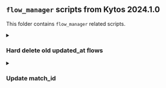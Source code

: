 ## `flow_manager` scripts from Kytos 2024.1.0

This folder contains `flow_manager` related scripts.

<details><summary><h3>Hard delete old updated_at flows</h3></summary>

### Pre-requisites

- There's no additional Python libraries dependencies required, other than installing the existing `flow_manager` dependencies.
- Make sure you don't have `kytosd` running with otherwise new request can make `flow_manager` write to MongoDB, and the application could overwrite the data you're trying to insert with this script.
- Make sure MongoDB replica set is up and running.

```
export MONGO_USERNAME=
export MONGO_PASSWORD=
export MONGO_DBNAME=napps
export MONGO_HOST_SEEDS="mongo1:27017,mongo2:27018,mongo3:27019"
```

### Backup and restore procedure

- In addition, it's recommended that you backup the `flows` collection of the `napps` database before running this script (make sure to set `-o <dir>` to a persistent directory):

```
mongodump -d napps -c flows -o /tmp/napps_flows
```

If you ever need to restore the backup:

```
mongorestore -d napps -c flows /tmp/napps_flows/napps/flows.bson
```

### How to use

This script `scripts/db/2024.1.0/000_hard_delete_old.py` is a general purpose script to hard delete flows that have been soft deleted before string UTC datetime that you'll specify. You're are encouraged to use this script from time to time until `flow_manager` provides an automatic functionality for this procedure.


- You can count flows that will be deleted with the `count` command. You need to set `UTC_DATETIME` which will be the `updated_at` datetime that will include flows which `updated_at` is less than or equal this datetime, the example bellow hard deletes flows that have been deleted prior to `"2024-07-17 13:53:24"` UTC:

```
❯ CMD=count UTC_DATETIME="2024-07-17 13:53:24" python3 scripts/db/2024.1.0/000_hard_delete_old.py
{'counted': 8}
```

- (Optional step) if you wish to list the filtered flows you can use  the `list` command:
 
```
❯ CMD=list UTC_DATETIME="2024-07-17 13:53:24" python3 scripts/db/2024.1.0/000_hard_delete_old.py
{'_id': '528dc723714952cebb1e4e08b84521c4', 'flow': {'table_id': 0, 'owner': 'mef_eline', 'table_group': 'evpl', 'priority': 20000, 'cookie': Decimal128('12297755378995773006'), 'idle_ti meout': 0, 'hard_timeout': 0, 'match': {'in_port': 1, 'dl_vlan': 1003}, 'actions': [{'action_type': 'push_vlan', 'tag_type': 's'}, {'action_type': 'set_vlan', 'vlan_id': 401}, {'action_t ype': 'output', 'port': 4}]}, 'flow_id': '67d799f8c82cfea34a567f523f0c30ee', 'id': '528dc723714952cebb1e4e08b84521c4', 'inserted_at': datetime.datetime(2024, 7, 17, 13, 52, 27, 514000), 'state': 'deleted', 'switch': '00:00:00:00:00:00:00:01', 'updated_at': datetime.datetime(2024, 7, 17, 13, 52, 44, 743000)}
{'_id': '4c4a557b3c2a06fedbb86ca1662d9ff5', 'flow': {'table_id': 0, 'owner': 'mef_eline', 'table_group': 'evpl', 'priority': 20000, 'cookie': Decimal128('12297755378995773006'), 'idle_ti meout': 0, 'hard_timeout': 0, 'match': {'in_port': 4, 'dl_vlan': 401}, 'actions': [{'action_type': 'pop_vlan'}, {'action_type': 'output', 'port': 1}]}, 'flow_id': '6685b00a0d77da02fe51d9 8b61048bbb', 'id': '4c4a557b3c2a06fedbb86ca1662d9ff5', 'inserted_at': datetime.datetime(2024, 7, 17, 13, 52, 27, 514000), 'state': 'deleted', 'switch': '00:00:00:00:00:00:00:01', 'updated_at': datetime.datetime(2024, 7, 17, 13, 52, 44, 743000)}
{'_id': '4863b0d09c70703e821a7c324db71687', 'flow': {'table_id': 0, 'owner': 'mef_eline', 'table_group': 'evpl', 'priority': 20000, 'cookie': Decimal128('12297755378995773006'), 'idle_ti meout': 0, 'hard_timeout': 0, 'match': {'in_port': 1, 'dl_vlan': 1003}, 'actions': [{'action_type': 'push_vlan', 'tag_type': 's'}, {'action_type': 'set_vlan', 'vlan_id': 401}, {'action_t ype': 'output', 'port': 3}]}, 'flow_id': '4c1dd3293e6ddc39de812be70caca2ba', 'id': '4863b0d09c70703e821a7c324db71687', 'inserted_at': datetime.datetime(2024, 7, 17, 13, 52, 27, 527000), 'state': 'deleted', 'switch': '00:00:00:00:00:00:00:03', 'updated_at': datetime.datetime(2024, 7, 17, 13, 52, 44, 729000)}
{'_id': 'e9758b6008dbabbebfbc0f7db2399a17', 'flow': {'table_id': 0, 'owner': 'mef_eline', 'table_group': 'evpl', 'priority': 20000, 'cookie': Decimal128('12297755378995773006'), 'idle_ti meout': 0, 'hard_timeout': 0, 'match': {'in_port': 3, 'dl_vlan': 401}, 'actions': [{'action_type': 'pop_vlan'}, {'action_type': 'output', 'port': 1}]}, 'flow_id': 'fbb2f8d5ab5350ef4ca663 9595fbaa78', 'id': 'e9758b6008dbabbebfbc0f7db2399a17', 'inserted_at': datetime.datetime(2024, 7, 17, 13, 52, 27, 527000), 'state': 'deleted', 'switch': '00:00:00:00:00:00:00:03', 'updated_at': datetime.datetime(2024, 7, 17, 13, 52, 44, 729000)} 
{'_id': 'a91755a792a375dcbd1bc41eb8ad0bb3', 'flow': {'table_id': 0, 'owner': 'mef_eline', 'table_group': 'evpl', 'priority': 20000, 'cookie': Decimal128('12297755378995773006'), 'idle_ti meout': 0, 'hard_timeout': 0, 'match': {'in_port': 2, 'dl_vlan': 401}, 'actions': [{'action_type': 'set_vlan', 'vlan_id': 401}, {'action_type': 'output', 'port': 3}]}, 'flow_id': '9ec845 c20b60b3fc93b515ff8ec8d650', 'id': 'a91755a792a375dcbd1bc41eb8ad0bb3', 'inserted_at': datetime.datetime(2024, 7, 17, 13, 52, 27, 553000), 'state': 'deleted', 'switch': '00:00:00:00:00:00 :00:02', 'updated_at': datetime.datetime(2024, 7, 17, 13, 52, 44, 756000)}
{'_id': 'e67e65564f5ed8b2f1de8e96500265de', 'flow': {'table_id': 0, 'owner': 'mef_eline', 'table_group': 'evpl', 'priority': 20000, 'cookie': Decimal128('12297755378995773006'), 'idle_ti meout': 0, 'hard_timeout': 0, 'match': {'in_port': 3, 'dl_vlan': 401}, 'actions': [{'action_type': 'set_vlan', 'vlan_id': 401}, {'action_type': 'output', 'port': 2}]}, 'flow_id': 'badd30 1c6d3edef6a5282bc264c0360b', 'id': 'e67e65564f5ed8b2f1de8e96500265de', 'inserted_at': datetime.datetime(2024, 7, 17, 13, 52, 27, 553000), 'state': 'deleted', 'switch': '00:00:00:00:00:00 :00:02', 'updated_at': datetime.datetime(2024, 7, 17, 13, 52, 44, 756000)}
{'_id': '251273d71eaa438db046d21c1cc4e09f', 'flow': {'table_id': 0, 'owner': 'mef_eline', 'table_group': 'evpl', 'priority': 20000, 'cookie': Decimal128('12297755378995773006'), 'idle_ti meout': 0, 'hard_timeout': 0, 'match': {'in_port': 3, 'dl_vlan': 401}, 'actions': [{'action_type': 'pop_vlan'}, {'action_type': 'output', 'port': 1}]}, 'flow_id': 'ff28f308d5e789687be1b5 7a8ad095ea', 'id': '251273d71eaa438db046d21c1cc4e09f', 'inserted_at': datetime.datetime(2024, 7, 17, 13, 52, 27, 565000), 'state': 'deleted', 'switch': '00:00:00:00:00:00:00:01', 'updated_at': datetime.datetime(2024, 7, 17, 13, 52, 44, 743000)}
{'_id': '6b83900a439e802478e83bd57f2f832c', 'flow': {'table_id': 0, 'owner': 'mef_eline', 'table_group': 'evpl', 'priority': 20000, 'cookie': Decimal128('12297755378995773006'), 'idle_ti meout': 0, 'hard_timeout': 0, 'match': {'in_port': 2, 'dl_vlan': 401}, 'actions': [{'action_type': 'pop_vlan'}, {'action_type': 'output', 'port': 1}]}, 'flow_id': '898f23a7bd9ff1e1ed10c5 ce385960c5', 'id': '6b83900a439e802478e83bd57f2f832c', 'inserted_at': datetime.datetime(2024, 7, 17, 13, 52, 27, 575000), 'state': 'deleted', 'switch': '00:00:00:00:00:00:00:03', 'updated_at': datetime.datetime(2024, 7, 17, 13, 52, 44, 729000)}
None
```

- Finally, to hard delete you can use the `delete` command, this command uses the same filer that the `count|list` command use:

```
❯ CMD=delete UTC_DATETIME="2024-07-17 13:53:24" python3 scripts/db/2024.1.0/000_hard_delete_old.py
{'deleted': 8}
```

- If you try to run again but there isn't flows to be deleted, it won't delete as you'd expect:

```
❯ CMD=delete UTC_DATETIME="2024-07-17 13:53:24" python3 scripts/db/2024.1.0/000_hard_delete_old.py
{'deleted': 0}
```
</details>

<details><summary><h3>Update match_id</h3></summary>

### Pre-requisites

- There's no additional Python libraries dependencies required, other than installing the existing `flow_manager` dependencies.
- Make sure you don't have `kytosd` running with otherwise new request can make `flow_manager` write to MongoDB, and the application could overwrite the data you're trying to insert with this script.
- Make sure MongoDB replica set is up and running.

```
export MONGO_USERNAME=
export MONGO_PASSWORD=
export MONGO_DBNAME=napps
export MONGO_HOST_SEEDS="mongo1:27017,mongo2:27018,mongo3:27019"
```

### Backup and restore procedure

- In addition, it's recommended that you backup the `flows` collection of the `napps` database before running this script (make sure to set `-o <dir>` to a persistent directory):

```
mongodump -d napps -c flows -o /tmp/napps_flows
```

If you ever need to restore the backup:

```
mongorestore -d napps -c flows /tmp/napps_flows/napps/flows.bson
```

### How to use

On version `2024.1`, flows `match_id` and `_id` document values have changed just so the `cookie` isn't a factor of the computed `match_id` hashed value anymore. This script will insert new updated flows and delete the old ones if the expected `match_id` is different. Before using this script, you're recommended to hard delete old soft deleted flows check out `scripts/db/2024.1.0/000_hard_delete_old.py` in the next section below.

- You can use the `count` command to check how many flows have their `match_id` outdated, this will include all flows, including flows marked as deleted:

```
❯ CMD=count python3 scripts/db/2024.1.0/001_update_match_id.py
{'to_delete': 3209}
```

- Finally, you update (insert + deletion) with the `update` command:

```
❯ CMD=update python3 scripts/db/2024.1.0/001_update_match_id.py
{'inserted': 3209, 'deleted': 3209, 'pre_updated': 3209}
```

- If you try to update again, since the flows `match_id` have been updated, it shouldn't update anymore:

```
❯ CMD=update python3 scripts/db/2024.1.0/001_update_match_id.py
{'inserted': 0, 'deleted': 0, 'pre_updated': 0}
```

</details>

